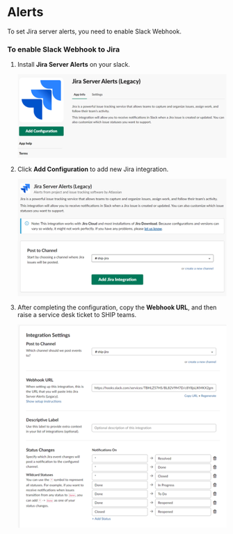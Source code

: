 # Alerts

To set Jira server alerts, you need to enable Slack Webhook.


### To enable Slack Webhook to Jira

1. Install **Jira Server Alerts** on your slack.

    <kbd>![Jira Server Alerts](./images/jira-webhooks-alerts-legacy.png)

1. Click **Add Configuration** to add new Jira integration.

    <kbd>![Jira Server Alerts Add](./images/jira-webhooks-alerts-legacy-add.png)

1. After completing the configuration, copy the **Webhook URL**, and then raise a service desk ticket to SHIP teams.

    <kbd>![Integration Settings](./images/jira-webhooks-alerts-integration-settings.png)
